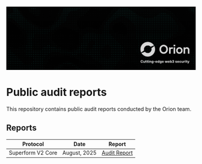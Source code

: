 ![orion](https://raw.githubusercontent.com/orionsecxyz/public-audit-reports/master/orion_background.png)

# Public audit reports
This repository contains public audit reports conducted by the Orion team.

## Reports

| Protocol             | Date         | Report                                                                                                                 |
|----------------------|--------------|------------------------------------------------------------------------------------------------------------------------|
| Superform V2 Core    | August, 2025 | [Audit Report](https://github.com/orionsecxyz/public-audit-reports/blob/main/2025_05_25_teller_erc4626_vault.pdf)      |


